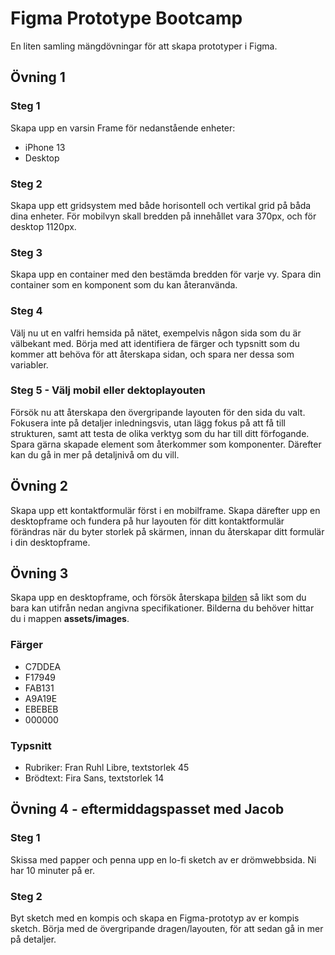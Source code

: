 # Figma Prototype Bootcamp
En liten samling mängdövningar för att skapa prototyper i Figma.

## Övning 1

### Steg 1

Skapa upp en varsin Frame för nedanstående enheter:

* iPhone 13
* Desktop

### Steg 2

Skapa upp ett gridsystem med både horisontell och vertikal grid på båda dina enheter. För mobilvyn skall bredden på innehållet vara 370px, och för desktop 1120px. 

### Steg 3

Skapa upp en container med den bestämda bredden för varje vy. Spara din container som en komponent som du kan återanvända.

### Steg 4

Välj nu ut en valfri hemsida på nätet, exempelvis någon sida som du är välbekant med. Börja med att identifiera de färger och typsnitt som du kommer att behöva för att återskapa sidan, och spara ner dessa som variabler.

### Steg 5 - Välj mobil eller dektoplayouten

Försök nu att återskapa den övergripande layouten för den sida du valt. Fokusera inte på detaljer inledningsvis, utan lägg fokus på att få till strukturen, samt att testa de olika verktyg som du har till ditt förfogande. Spara gärna skapade element som återkommer som komponenter. Därefter kan du gå in mer på detaljnivå om du vill.

## Övning 2

Skapa upp ett kontaktformulär först i en mobilframe. Skapa därefter upp en desktopframe och fundera på hur layouten för ditt kontaktformulär förändras när du byter storlek på skärmen, innan du återskapar ditt formulär i din desktopframe.

## Övning 3

Skapa upp en desktopframe, och försök återskapa [bilden](https://github.com/fu-ux-ui-fe24/exercise-prototype-bootcamp/blob/main/assets/mockup/desktop-insurance.png) så likt som du bara kan utifrån nedan angivna specifikationer. Bilderna du behöver hittar du i mappen **assets/images**.

### Färger

* C7DDEA
* F17949
* FAB131
* A9A19E
* EBEBEB
* 000000

### Typsnitt

* Rubriker: Fran Ruhl Libre, textstorlek 45
* Brödtext: Fira Sans, textstorlek 14

## Övning 4 - eftermiddagspasset med Jacob

### Steg 1

Skissa med papper och penna upp en lo-fi sketch av er drömwebbsida. Ni har 10 minuter på er.

### Steg 2

Byt sketch med en kompis och skapa en Figma-prototyp av er kompis sketch. Börja med de övergripande dragen/layouten, för att sedan gå in mer på detaljer.
